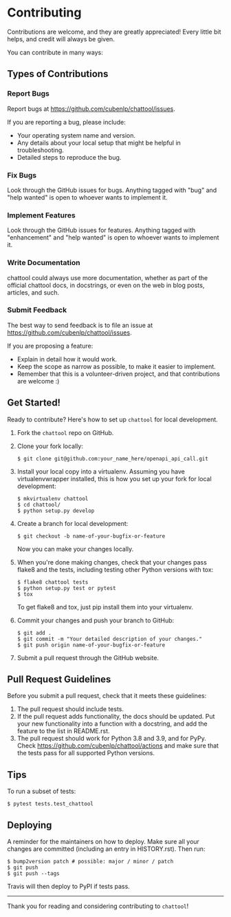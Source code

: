 # Contributing

Contributions are welcome, and they are greatly appreciated! Every little bit helps, and credit will always be given.

You can contribute in many ways:

## Types of Contributions

### Report Bugs

Report bugs at https://github.com/cubenlp/chattool/issues.

If you are reporting a bug, please include:

- Your operating system name and version.
- Any details about your local setup that might be helpful in troubleshooting.
- Detailed steps to reproduce the bug.

### Fix Bugs

Look through the GitHub issues for bugs. Anything tagged with "bug" and "help wanted" is open to whoever wants to implement it.

### Implement Features

Look through the GitHub issues for features. Anything tagged with "enhancement" and "help wanted" is open to whoever wants to implement it.

### Write Documentation

chattool could always use more documentation, whether as part of the
official chattool docs, in docstrings, or even on the web in blog posts,
articles, and such.

### Submit Feedback

The best way to send feedback is to file an issue at https://github.com/cubenlp/chattool/issues.

If you are proposing a feature:

- Explain in detail how it would work.
- Keep the scope as narrow as possible, to make it easier to implement.
- Remember that this is a volunteer-driven project, and that contributions are welcome :)

## Get Started!

Ready to contribute? Here's how to set up `chattool` for local development.

1. Fork the `chattool` repo on GitHub.
2. Clone your fork locally:

   ```shell
   $ git clone git@github.com:your_name_here/openapi_api_call.git
   ```

3. Install your local copy into a virtualenv. Assuming you have virtualenvwrapper installed, this is how you set up your fork for local development:

   ```shell
   $ mkvirtualenv chattool
   $ cd chattool/
   $ python setup.py develop
   ```

4. Create a branch for local development:

   ```shell
   $ git checkout -b name-of-your-bugfix-or-feature
   ```

   Now you can make your changes locally.

5. When you're done making changes, check that your changes pass flake8 and the tests, including testing other Python versions with tox:

   ```shell
   $ flake8 chattool tests 
   $ python setup.py test or pytest
   $ tox
   ```

   To get flake8 and tox, just pip install them into your virtualenv.

6. Commit your changes and push your branch to GitHub:

   ```shell
   $ git add .
   $ git commit -m "Your detailed description of your changes."
   $ git push origin name-of-your-bugfix-or-feature
   ```

7. Submit a pull request through the GitHub website.

## Pull Request Guidelines

Before you submit a pull request, check that it meets these guidelines:

1. The pull request should include tests.
2. If the pull request adds functionality, the docs should be updated. Put your new functionality into a function with a docstring, and add the feature to the list in README.rst.
3. The pull request should work for Python 3.8 and 3.9, and for PyPy. Check https://github.com/cubenlp/chattool/actions and make sure that the tests pass for all supported Python versions.

## Tips

To run a subset of tests:

```shell
$ pytest tests.test_chattool
```

## Deploying

A reminder for the maintainers on how to deploy. Make sure all your changes are committed (including an entry in HISTORY.rst). Then run:

```shell
$ bump2version patch # possible: major / minor / patch
$ git push
$ git push --tags
```

Travis will then deploy to PyPI if tests pass.

---

Thank you for reading and considering contributing to `chattool`!